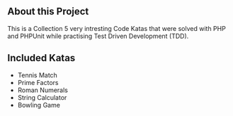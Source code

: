 ## About this Project

This is a Collection 5 very intresting Code Katas that were solved with PHP and PHPUnit while practising Test Driven Development (TDD).


## Included Katas

- Tennis Match
- Prime Factors
- Roman Numerals
- String Calculator
- Bowling Game